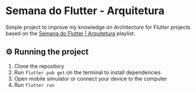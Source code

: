 # Semana do Flutter - Arquitetura

Simple project to improve my knowledge on Architecture for Flutter projects based on the [Semana do Flutter | Arquitetura](https://www.youtube.com/playlist?list=PLlBnICoI-g-c_ZIHqzQjg5E4Re92-qYXn) playlist.

## ⚙️ Running the project

1. Clone the repository
2. Run `flutter pub get` on the terminal to install dependencies
3. Open mobile simulator or connect your device to the computer
4. Run `flutter run`
